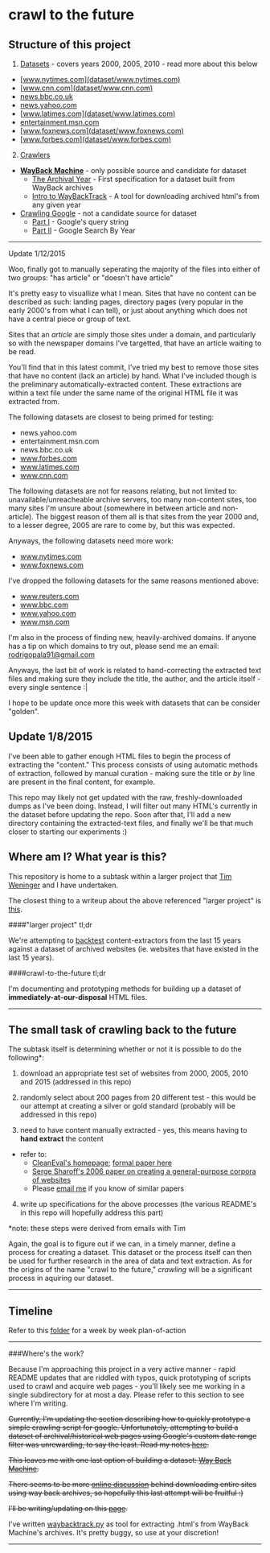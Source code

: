 crawl to the future
===================

Structure of this project
-------------------------

1. [Datasets](dataset) - covers years 2000, 2005, 2010 - read more about this below
  * [www.nytimes.com](dataset/www.nytimes.com)
  * [www.cnn.com](dataset/www.cnn.com)
  * [news.bbc.co.uk](dataset/news.bbc.co.uk)
  * [news.yahoo.com](dataset/news.yahoo.com)
  * [www.latimes.com](dataset/www.latimes.com)
  * [entertainment.msn.com](dataset/entertainment.msn.com)
  * [www.foxnews.com](dataset/www.foxnews.com)
  * [www.forbes.com](dataset/www.forbes.com)
2. [Crawlers](crawlers)
  * [**WayBack Machine**](crawlers/Way-Back) - only possible source and candidate for dataset
    * [The Archival Year](crawlers/Way-Back#the-archival-year) - First specification for a dataset built from WayBack archives
    * [Intro to WayBackTrack](crawlers/Way-Back#intro-to-waybacktrack) - A tool for downloading archived html's from any given year
  * [Crawling Google](crawlers/Crawling-Google) - not a candidate source for dataset
    * [Part I](crawlers/Crawling-Google/README.md#part-i)  - Google's query string
    * [Part II](crawlers/Crawling-Google/README.md#part-ii) - Google Search By Year

---

Update 1/12/2015

Woo, finally got to manually seperating the majority of the files into either of two groups: "has article" or "doesn't have article"

It's pretty easy to visuallize what I mean. Sites that have no content can be described as such: landing pages, directory pages
(very popular in the early 2000's from what I can tell), or just about anything which does not have a central piece or group of text.

Sites that an *article* are simply those sites under a domain, and particularly so with the newspaper domains I've targetted, that have
an article waiting to be read.

You'll find that in this latest commit, I've tried my best to remove those sites that have no content (lack an article) by hand. What I've included
though is the preliminary automatically-extracted content. These extractions are within a text file under the same name of the original
HTML file it was extracted from.

The following datasets are closest to being primed for testing:

* news.yahoo.com
* entertainment.msn.com
* news.bbc.co.uk
* www.forbes.com
* www.latimes.com
* www.cnn.com

The following datasets are not for reasons relating, but not limited to: unavailable/unreacheable archive servers, too many non-content
sites, too many sites I'm unsure about (somewhere in between article and non-article). The biggest reason of them all is that
sites from the year 2000 and, to a lesser degree, 2005 are rare to come by, but this was expected.

Anyways, the following datasets need more work:

* www.nytimes.com
* www.foxnews.com

I've dropped the following datasets for the same reasons mentioned above:

* www.reuters.com
* www.bbc.com
* www.yahoo.com
* www.msn.com

I'm also in the process of finding new, heavily-archived domains. If anyone has a tip on which domains to try out, please send me an
email: rodrigopala91@gmail.com

Anyways, the last bit of work is related to hand-correcting the extracted text files and making sure they include the title, the author,
and the article itself - every single sentence :|

I hope to be update once more this week with datasets that can be consider "golden". 

Update 1/8/2015
---------------

I've been able to gather enough HTML files to begin the process of extracting the "content." 
This process consists of using automatic methods of extraction, followed by manual curation -
making sure the title or *by <author>* line are present in the final content, for example. 

This repo may likely not get updated with the raw, freshly-downloaded dumps as I've been doing. Instead, 
I will filter out many HTML's currently in the dataset before updating the repo. Soon after that, I'll add
a new directory containing the extracted-text files, and finally we'll be that much closer to starting 
our experiments :)


Where am I? What year is this?
------------------------------

This repository is home to a subtask within a larger project that [Tim Weninger](http://www3.nd.edu/~tweninge/) and I have undertaken.

The closest thing to a writeup about the above referenced "larger project" is
[this](https://github.com/rodricios/eatiht#123114).

####"larger project" tl;dr

We're attempting to [backtest](http://en.wikipedia.org/wiki/Backtesting)
content-extractors from the last 15 years against a dataset of archived
websites (ie. websites that have existed in the last 15 years).

####crawl-to-the-future tl;dr

I'm documenting and prototyping methods for building up a dataset of
**immediately-at-our-disposal** HTML files.

---

The small task of crawling back to the future
---------------------------------------------

The subtask itself is determining whether or not it is possible to do the following*:

1. download an appropriate test set of websites from 2000, 2005, 2010 and 2015
(addressed in this repo)

2. randomly select about 200 pages from 20 different test - this would be our attempt
at creating a silver or gold standard (probably will be addressed in this repo)

3. need to have content manually extracted - yes, this means having to **hand extract** the content
  * refer to:
    * [CleanEval's homepage](http://cleaneval.sigwac.org.uk/); [formal paper here](http://cleaneval.sigwac.org.uk/lrec08-cleaneval.pdf)
    * [Serge Sharoff's 2006 paper on creating a general-purpose corpora of websites](http://www.comp.leeds.ac.uk/ssharoff/publications/wacky-paper.pdf)
    * Please [email me](rodrigopala91@gmail.com) if you know of similar papers

4. write up specifications for the above processes (the various README's
in this repo will hopefully address this part)

*note: these steps were derived from emails with Tim

Again, the goal is to figure out if we can, in a timely manner, define a process for
creating a dataset. This dataset or the process itself can then be used for further
research in the area of data and text extraction. As for the origins of the name
"crawl to the future," *crawling* will be a significant process in aquiring our dataset.

---

Timeline
--------

Refer to this [folder](https://github.com/rodricios/crawl-to-the-future/tree/master/timelines)
for a week by week plan-of-action


---

###Where's the work?

Because I'm approaching this project in a very active manner - rapid
README updates that are riddled with typos, quick prototyping of scripts
used to crawl and acquire web pages - you'll likely see me working in a
single subdirectory for at most a day. Please refer to this section to see where
I'm writing.

~~Currently, I'm updating the section describing how to quickly prototype a
simple crawling script for google. Unfortunately, attempting to build a dataset
of archival/historical web pages using Google's custom date range filter was
unrewarding, to say the least. Read my notes [here](crawlers/Crawling-Google#bitter-sweet-conclusion).~~

~~This leaves me with one last option of building a dataset: [Way Back Machine](https://archive.org/web/).~~

~~There seems to be more [online discussion](http://superuser.com/questions/828907/how-to-download-a-website-from-the-archive-org-wayback-machine)
behind downloading entire sites using way back archives, so hopefully this last attempt will be fruitful :)~~

~~I'll be writing/updating on this [page](crawlers/Way-Back).~~

I've written [waybacktrack.py](crawlers/Way-Back/waybacktrack.py) as tool
for extracting .html's from WayBack Machine's archives. It's pretty buggy,
so use at your discretion!

---
